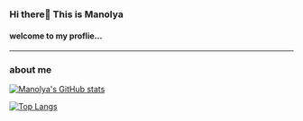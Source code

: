 ### Hi there👋 This is Manolya
#### welcome to my proflie...
<!--
**ManolyaTam/ManolyaTam** is a ✨ _special_ ✨ repository because its `README.md` (this file) appears on your GitHub profile.

Here are some ideas to get you started:

- 🔭 I’m currently working on ...
- 🌱 I’m currently learning ...
- 👯 I’m looking to collaborate on ...
- 🤔 I’m looking for help with ...
- 💬 Ask me about ...
- 📫 How to reach me: ...
- 😄 Pronouns: ...
- ⚡ Fun fact: ...
-->
---
### about me
[![Manolya's GitHub stats](https://github-readme-stats.vercel.app/api?username=ManolyaTam&show_icons=true&hide=stars,prs,issues,contribs&count_private=true)](https://github.com/anuraghazra/github-readme-stats)

[![Top Langs](https://github-readme-stats.vercel.app/api/top-langs/?username=ManolyaTam&layout=compact)](https://github.com/anuraghazra/github-readme-stats)

